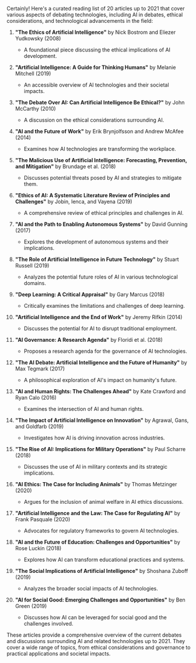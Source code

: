 Certainly! Here's a curated reading list of 20 articles up to 2021 that cover various aspects of debating technologies, including AI in debates, ethical considerations, and technological advancements in the field:

1. **"The Ethics of Artificial Intelligence"** by Nick Bostrom and Eliezer Yudkowsky (2008)
   - A foundational piece discussing the ethical implications of AI development.

2. **"Artificial Intelligence: A Guide for Thinking Humans"** by Melanie Mitchell (2019)
   - An accessible overview of AI technologies and their societal impacts.

3. **"The Debate Over AI: Can Artificial Intelligence Be Ethical?"** by John McCarthy (2010)
   - A discussion on the ethical considerations surrounding AI.

4. **"AI and the Future of Work"** by Erik Brynjolfsson and Andrew McAfee (2014)
   - Examines how AI technologies are transforming the workplace.

5. **"The Malicious Use of Artificial Intelligence: Forecasting, Prevention, and Mitigation"** by Brundage et al. (2018)
   - Discusses potential threats posed by AI and strategies to mitigate them.

6. **"Ethics of AI: A Systematic Literature Review of Principles and Challenges"** by Jobin, Ienca, and Vayena (2019)
   - A comprehensive review of ethical principles and challenges in AI.

7. **"AI and the Path to Enabling Autonomous Systems"** by David Gunning (2017)
   - Explores the development of autonomous systems and their implications.

8. **"The Role of Artificial Intelligence in Future Technology"** by Stuart Russell (2019)
   - Analyzes the potential future roles of AI in various technological domains.

9. **"Deep Learning: A Critical Appraisal"** by Gary Marcus (2018)
   - Critically examines the limitations and challenges of deep learning.

10. **"Artificial Intelligence and the End of Work"** by Jeremy Rifkin (2014)
    - Discusses the potential for AI to disrupt traditional employment.

11. **"AI Governance: A Research Agenda"** by Floridi et al. (2018)
    - Proposes a research agenda for the governance of AI technologies.

12. **"The AI Debate: Artificial Intelligence and the Future of Humanity"** by Max Tegmark (2017)
    - A philosophical exploration of AI's impact on humanity's future.

13. **"AI and Human Rights: The Challenges Ahead"** by Kate Crawford and Ryan Calo (2016)
    - Examines the intersection of AI and human rights.

14. **"The Impact of Artificial Intelligence on Innovation"** by Agrawal, Gans, and Goldfarb (2019)
    - Investigates how AI is driving innovation across industries.

15. **"The Rise of AI: Implications for Military Operations"** by Paul Scharre (2018)
    - Discusses the use of AI in military contexts and its strategic implications.

16. **"AI Ethics: The Case for Including Animals"** by Thomas Metzinger (2020)
    - Argues for the inclusion of animal welfare in AI ethics discussions.

17. **"Artificial Intelligence and the Law: The Case for Regulating AI"** by Frank Pasquale (2020)
    - Advocates for regulatory frameworks to govern AI technologies.

18. **"AI and the Future of Education: Challenges and Opportunities"** by Rose Luckin (2018)
    - Explores how AI can transform educational practices and systems.

19. **"The Social Implications of Artificial Intelligence"** by Shoshana Zuboff (2019)
    - Analyzes the broader social impacts of AI technologies.

20. **"AI for Social Good: Emerging Challenges and Opportunities"** by Ben Green (2019)
    - Discusses how AI can be leveraged for social good and the challenges involved.

These articles provide a comprehensive overview of the current debates and discussions surrounding AI and related technologies up to 2021. They cover a wide range of topics, from ethical considerations and governance to practical applications and societal impacts.